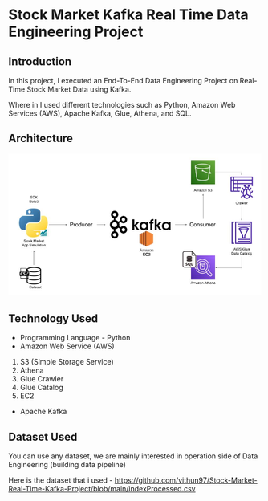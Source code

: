 # Stock Market Kafka Real Time Data Engineering Project

## Introduction 
In this project, I executed an End-To-End Data Engineering Project on Real-Time Stock Market Data using Kafka.

Where in I used different technologies such as Python, Amazon Web Services (AWS), Apache Kafka, Glue, Athena, and SQL.

## Architecture 
<img src="Architecture.jpg">

## Technology Used
- Programming Language - Python
- Amazon Web Service (AWS)
1. S3 (Simple Storage Service)
2. Athena
3. Glue Crawler
4. Glue Catalog
5. EC2
- Apache Kafka


## Dataset Used
You can use any dataset, we are mainly interested in operation side of Data Engineering (building data pipeline) 

Here is the dataset that i used - https://github.com/vithun97/Stock-Market-Real-Time-Kafka-Project/blob/main/indexProcessed.csv


